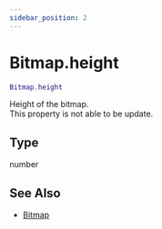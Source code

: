 ```yaml
---
sidebar_position: 2
---
```


# Bitmap.height
```lua
Bitmap.height
```
Height of the bitmap.<br/>
This property is not able to be update.

## Type
number

## See Also
- [Bitmap](/guide/graphics#bitmap)
